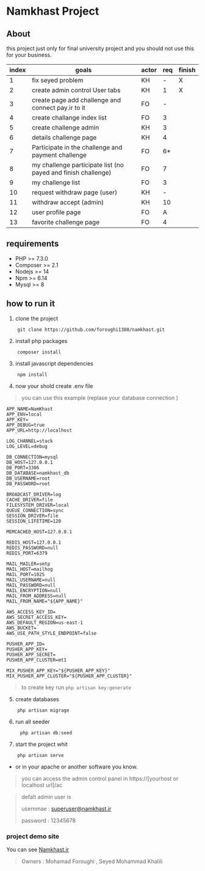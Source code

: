 # Namkhast Project
## About
this project just only for final university project and you should not use this for your business.

index |goals | actor | req | finish | 
|----|------|-------|--------|-----|
|1| fix seyed problem  |  KH  | - | X |
|2| create admin control User tabs | KH | 1 | X |
|3| create page add challenge and connect pay.ir to it | FO | - |
|4| create challange index list | FO | 3 |
|5| create challenge admin | KH | 3 |
|6| details challenge page | KH | 4 | 
|7| Participate in the challenge and payment challenge | FO | 6* |
|8| my challenge participate list (no payed and finish challenge)| FO | 7 | 
|9|my challenge list | FO | 3 |
|10|request withdraw page (user) | KH | - |
|11|withdraw accept (admin) | KH | 10 |
|12|user profile page | FO | A | 
|13|favorite challenge page | FO| 4|

## requirements
- PHP >= 7.3.0
- Composer >= 2.1
- Nodejs >= 14
- Npm >= 6.14
- Mysql >= 8

## how to run it
1. clone the project 
```
    git clone https://github.com/foroughi1380/namkhast.git
```
2. install php packages
```
    composer install
```
3. install javascript dependencies
```
    npm install
```
4. now your shold create .env file
>you can use this example (replase your database connection )
```
APP_NAME=NamKhast
APP_ENV=local
APP_KEY=
APP_DEBUG=true
APP_URL=http://localhost

LOG_CHANNEL=stack
LOG_LEVEL=debug

DB_CONNECTION=mysql
DB_HOST=127.0.0.1
DB_PORT=3306
DB_DATABASE=namkhast_db
DB_USERNAME=root
DB_PASSWORD=root

BROADCAST_DRIVER=log
CACHE_DRIVER=file
FILESYSTEM_DRIVER=local
QUEUE_CONNECTION=sync
SESSION_DRIVER=file
SESSION_LIFETIME=120

MEMCACHED_HOST=127.0.0.1

REDIS_HOST=127.0.0.1
REDIS_PASSWORD=null
REDIS_PORT=6379

MAIL_MAILER=smtp
MAIL_HOST=mailhog
MAIL_PORT=1025
MAIL_USERNAME=null
MAIL_PASSWORD=null
MAIL_ENCRYPTION=null
MAIL_FROM_ADDRESS=null
MAIL_FROM_NAME="${APP_NAME}"

AWS_ACCESS_KEY_ID=
AWS_SECRET_ACCESS_KEY=
AWS_DEFAULT_REGION=us-east-1
AWS_BUCKET=
AWS_USE_PATH_STYLE_ENDPOINT=false

PUSHER_APP_ID=
PUSHER_APP_KEY=
PUSHER_APP_SECRET=
PUSHER_APP_CLUSTER=mt1

MIX_PUSHER_APP_KEY="${PUSHER_APP_KEY}"
MIX_PUSHER_APP_CLUSTER="${PUSHER_APP_CLUSTER}"
```
>to create key run `php artisan key:generate`
5. create databases
```
    php artisan migrage
```
6. run all seeder
```
     php artisan db:seed
```

7. start the project whit
```
    php artisan serve
```
- or in your apache or another software you know.
> you can access the admin control panel in https://[yourhost or localhost url]/ac


> defalt admin user is 
>
> usernmae : superuser@namkhast.ir
> 
> password : 12345678

### project demo site
You can see [Namkhast.ir](https://namkhast.ir)

>Owners : Mohamad Foroughi , Seyed Mohammad Khalili
